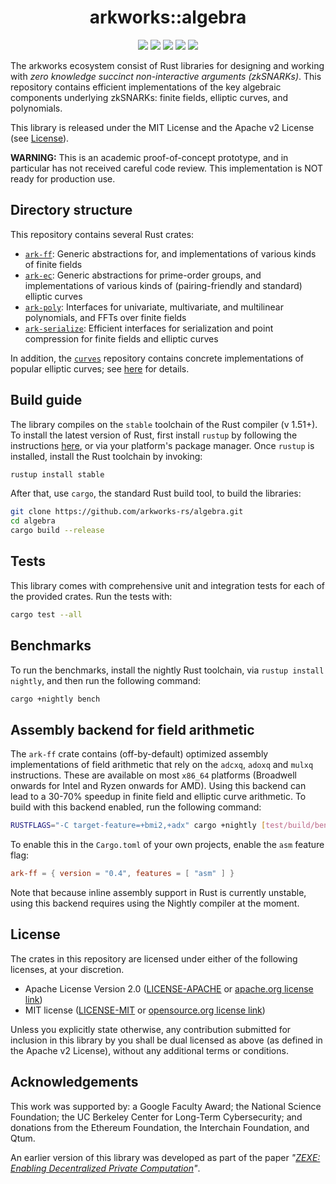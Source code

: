 <h1 align="center">arkworks::algebra</h1>

<p align="center">
    <img src="https://github.com/arkworks-rs/algebra/workflows/CI/badge.svg?branch=master">
    <a href="https://github.com/arkworks-rs/algebra/blob/master/LICENSE-APACHE"><img src="https://img.shields.io/badge/license-APACHE-blue.svg"></a>
    <a href="https://github.com/arkworks-rs/algebra/blob/master/LICENSE-MIT"><img src="https://img.shields.io/badge/license-MIT-blue.svg"></a>
    <a href="https://deps.rs/repo/github/arkworks-rs/algebra"><img src="https://deps.rs/repo/github/arkworks-rs/algebra/status.svg"></a>
    <a href="https://discord.gg/UNtS7QXyPk"><img src="https://img.shields.io/discord/908465643727253524?label=Discord&logo=discord"></a>
</p>

The arkworks ecosystem consist of Rust libraries for designing and working with *zero knowledge succinct non-interactive arguments (zkSNARKs)*. This repository contains efficient implementations of the key algebraic components underlying zkSNARKs: finite fields, elliptic curves, and polynomials.

This library is released under the MIT License and the Apache v2 License (see [License](#license)).

**WARNING:** This is an academic proof-of-concept prototype, and in particular has not received careful code review. This implementation is NOT ready for production use.

## Directory structure

This repository contains several Rust crates:  

* [`ark-ff`](ff): Generic abstractions for, and implementations of various kinds of finite fields
* [`ark-ec`](ec): Generic abstractions for prime-order groups, and implementations of various kinds of (pairing-friendly and standard) elliptic curves
* [`ark-poly`](poly): Interfaces for univariate, multivariate, and multilinear polynomials, and FFTs over finite fields
* [`ark-serialize`](serialize): Efficient interfaces for serialization and point compression for finite fields and elliptic curves

In addition, the [`curves`](https://github.com/arkworks-rs/curves) repository contains concrete implementations of popular elliptic curves; see [here](https://github.com/arkworks-rs/curves/blob/master/README.md) for details.

## Build guide

The library compiles on the `stable` toolchain of the Rust compiler (v 1.51+). To install the latest version of Rust, first install `rustup` by following the instructions [here](https://rustup.rs/), or via your platform's package manager. Once `rustup` is installed, install the Rust toolchain by invoking:

```bash
rustup install stable
```

After that, use `cargo`, the standard Rust build tool, to build the libraries:

```bash
git clone https://github.com/arkworks-rs/algebra.git
cd algebra
cargo build --release
```

## Tests

This library comes with comprehensive unit and integration tests for each of the provided crates. Run the tests with:

```bash
cargo test --all
```

## Benchmarks

To run the benchmarks, install the nightly Rust toolchain, via `rustup install nightly`, and then run the following command:

```bash
cargo +nightly bench
```

## Assembly backend for field arithmetic

The `ark-ff` crate contains (off-by-default) optimized assembly implementations of field arithmetic that rely on the `adcxq`, `adoxq` and `mulxq` instructions. These are available on most `x86_64` platforms (Broadwell onwards for Intel and Ryzen onwards for AMD). Using this backend can lead to a 30-70% speedup in finite field and elliptic curve arithmetic. To build with this backend enabled, run the following command:

```bash
RUSTFLAGS="-C target-feature=+bmi2,+adx" cargo +nightly [test/build/bench] --features asm
```

To enable this in the `Cargo.toml` of your own projects, enable the `asm` feature flag:

```toml
ark-ff = { version = "0.4", features = [ "asm" ] }
```

Note that because inline assembly support in Rust is currently unstable, using this backend requires using the Nightly compiler at the moment.

## License

The crates in this repository are licensed under either of the following licenses, at your discretion.

* Apache License Version 2.0 ([LICENSE-APACHE](LICENSE-APACHE) or [apache.org license link](http://www.apache.org/licenses/LICENSE-2.0))
* MIT license ([LICENSE-MIT](LICENSE-MIT) or [opensource.org license link](http://opensource.org/licenses/MIT))

Unless you explicitly state otherwise, any contribution submitted for inclusion in this library by you shall be dual licensed as above (as defined in the Apache v2 License), without any additional terms or conditions.

[zexe]: https://ia.cr/2018/962

## Acknowledgements

This work was supported by:
a Google Faculty Award;
the National Science Foundation;
the UC Berkeley Center for Long-Term Cybersecurity;
and donations from the Ethereum Foundation, the Interchain Foundation, and Qtum.

An earlier version of this library was developed as part of the paper *"[ZEXE: Enabling Decentralized Private Computation][zexe]"*.

